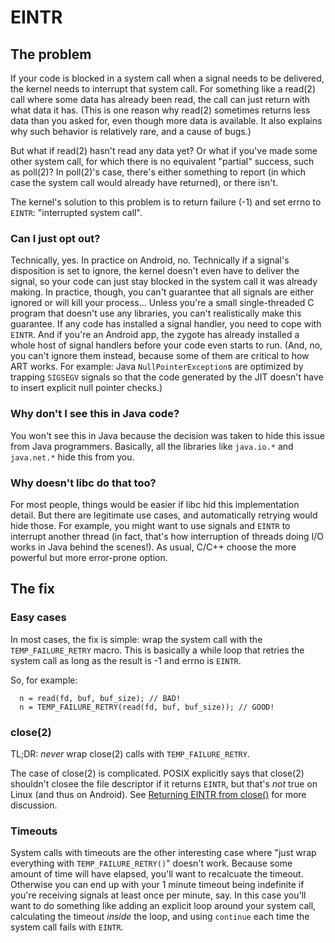 # EINTR

## The problem

If your code is blocked in a system call when a signal needs to be delivered,
the kernel needs to interrupt that system call. For something like a read(2)
call where some data has already been read, the call can just return with
what data it has. (This is one reason why read(2) sometimes returns less data
than you asked for, even though more data is available. It also explains why
such behavior is relatively rare, and a cause of bugs.)

But what if read(2) hasn't read any data yet? Or what if you've made some other
system call, for which there is no equivalent "partial" success, such as
poll(2)? In poll(2)'s case, there's either something to report (in which
case the system call would already have returned), or there isn't.

The kernel's solution to this problem is to return failure (-1) and set
errno to `EINTR`: "interrupted system call".

### Can I just opt out?

Technically, yes. In practice on Android, no. Technically if a signal's
disposition is set to ignore, the kernel doesn't even have to deliver the
signal, so your code can just stay blocked in the system call it was already
making. In practice, though, you can't guarantee that all signals are either
ignored or will kill your process... Unless you're a small single-threaded
C program that doesn't use any libraries, you can't realistically make this
guarantee. If any code has installed a signal handler, you need to cope with
`EINTR`. And if you're an Android app, the zygote has already installed a whole
host of signal handlers before your code even starts to run. (And, no, you
can't ignore them instead, because some of them are critical to how ART works.
For example: Java `NullPointerException`s are optimized by trapping `SIGSEGV`
signals so that the code generated by the JIT doesn't have to insert explicit
null pointer checks.)

### Why don't I see this in Java code?

You won't see this in Java because the decision was taken to hide this issue
from Java programmers. Basically, all the libraries like `java.io.*` and
`java.net.*` hide this from you.

### Why doesn't libc do that too?

For most people, things would be easier if libc hid this implementation
detail. But there are legitimate use cases, and automatically retrying
would hide those. For example, you might want to use signals and `EINTR`
to interrupt another thread (in fact, that's how interruption of threads
doing I/O works in Java behind the scenes!). As usual, C/C++ choose the more
powerful but more error-prone option.

## The fix

### Easy cases

In most cases, the fix is simple: wrap the system call with the
`TEMP_FAILURE_RETRY` macro. This is basically a while loop that retries the
system call as long as the result is -1 and errno is `EINTR`.

So, for example:
```
  n = read(fd, buf, buf_size); // BAD!
  n = TEMP_FAILURE_RETRY(read(fd, buf, buf_size)); // GOOD!
```

### close(2)

TL;DR: *never* wrap close(2) calls with `TEMP_FAILURE_RETRY`.

The case of close(2) is complicated. POSIX explicitly says that close(2)
shouldn't closee the file descriptor if it returns `EINTR`, but that's *not*
true on Linux (and thus on Android). See
[Returning EINTR from close()](https://lwn.net/Articles/576478/)
for more discussion.

### Timeouts

System calls with timeouts are the other interesting case where "just wrap
everything with `TEMP_FAILURE_RETRY()`" doesn't work. Because some amount of
time will have elapsed, you'll want to recalcuate the timeout. Otherwise you
can end up with your 1 minute timeout being indefinite if you're receiving
signals at least once per minute, say. In this case you'll want to do
something like adding an explicit loop around your system call, calculating
the timeout _inside_ the loop, and using `continue` each time the system call
fails with `EINTR`.
